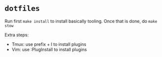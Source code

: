 # `dotfiles`

Run first `make install` to install basically tooling. Once that is done, do `make stow`

Extra steps:

- Tmux: use prefix + I to install plugins
- Vim: use :PlugInstall to install plugins

